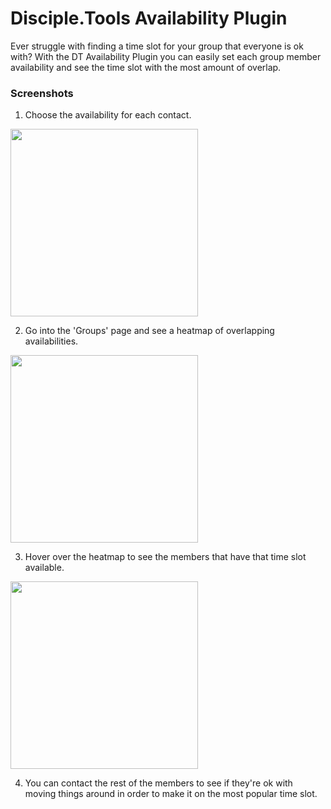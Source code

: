 # Disciple.Tools Availability Plugin
Ever struggle with finding a time slot for your group that everyone is ok with? With the DT Availability Plugin you can easily set each group member availability and see the time slot with the most amount of overlap.


### Screenshots
1. Choose the availability for each contact.
<img src="https://raw.githubusercontent.com/prykon/disciple-tools-availability-plugin/master/assets/screen0.png" width="300">

2. Go into the 'Groups' page and see a heatmap of overlapping availabilities.
<img src="https://raw.githubusercontent.com/prykon/disciple-tools-availability-plugin/master/assets/screen1.png" width="300">

3. Hover over the heatmap to see the members that have that time slot available.
<img src="https://raw.githubusercontent.com/prykon/disciple-tools-availability-plugin/master/assets/screen2.png" width="300">

4. You can contact the rest of the members to see if they're ok with moving things around in order to make it on the most popular time slot.
